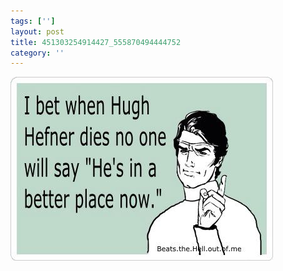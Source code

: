 ```yaml
---
tags: ['']
layout: post
title: 451303254914427_555870494444752
category: ''
---
```

![451303254914427_555870494444752](/uploads/2013-3-28-451303254914427_555870494444752.jpg)
